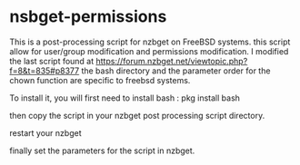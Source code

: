 # nsbget-permissions
This is a post-processing script for nzbget on FreeBSD systems.
this script allow for user/group modification and permissions modification.
I modified the last script found at https://forum.nzbget.net/viewtopic.php?f=8&t=835#p8377
the bash directory and the parameter order for the chown function are specific to freebsd systems.

To install it, you will first need to install bash :
pkg install bash

then copy the script in your nzbget post processing script directory.

restart your nzbget 

finally set the parameters for the script in nzbget.
